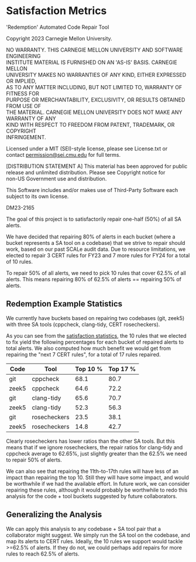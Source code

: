 # Satisfaction Metrics

<legal>  
'Redemption' Automated Code Repair Tool  
  
Copyright 2023 Carnegie Mellon University.  
  
NO WARRANTY. THIS CARNEGIE MELLON UNIVERSITY AND SOFTWARE ENGINEERING  
INSTITUTE MATERIAL IS FURNISHED ON AN 'AS-IS' BASIS. CARNEGIE MELLON  
UNIVERSITY MAKES NO WARRANTIES OF ANY KIND, EITHER EXPRESSED OR IMPLIED,  
AS TO ANY MATTER INCLUDING, BUT NOT LIMITED TO, WARRANTY OF FITNESS FOR  
PURPOSE OR MERCHANTABILITY, EXCLUSIVITY, OR RESULTS OBTAINED FROM USE OF  
THE MATERIAL. CARNEGIE MELLON UNIVERSITY DOES NOT MAKE ANY WARRANTY OF ANY  
KIND WITH RESPECT TO FREEDOM FROM PATENT, TRADEMARK, OR COPYRIGHT  
INFRINGEMENT.  
  
Licensed under a MIT (SEI)-style license, please see License.txt or  
contact permission@sei.cmu.edu for full terms.  
  
[DISTRIBUTION STATEMENT A] This material has been approved for public  
release and unlimited distribution.  Please see Copyright notice for  
non-US Government use and distribution.  
  
This Software includes and/or makes use of Third-Party Software each  
subject to its own license.  
  
DM23-2165  
</legal>  

The goal of this project is to satisfactorily repair one-half (50%) of all SA alerts.

We have decided that repairing 80% of alerts in each bucket (where a bucket represents a SA tool on a codebase) that we strive to repair should work, based on our past SCALe audit data. Due to resource limitations, we elected to repair 3 CERT rules for FY23 and 7 more rules for FY24 for a total of 10 rules.

To repair 50% of all alerts, we need to pick 10 rules that cover 62.5% of all alerts. This means repairing 80% of 62.5% of alerts == repairing 50% of alerts.

## Redemption Example Statistics

We currently have buckets based on repairing two codebases (git, zeek5) with three SA tools (cppcheck, clang-tidy, CERT rosecheckers).

As you can see from the [satisfaction statistics](./satisfaction_stats.csv), the 10 rules that we elected to fix yield the following percentages for each bucket of repaired alerts to total alerts. We also computed how much benefit we would get from repairing the "next 7 CERT rules", for a total of 17 rules repaired.

| Code  | Tool         | Top 10 % | Top 17 % |
|-------|--------------|----------|----------|
| git   | cppcheck     | 68.1     | 80.7     |
| zeek5 | cppcheck     | 64.6     | 72.2     |
| git   | clang-tidy   | 65.6     | 70.7     |
| zeek5 | clang-tidy   | 52.3     | 56.3     |
| git   | rosecheckers | 23.5     | 38.1     |
| zeek5 | rosecheckers | 14.8     | 42.7     |

Clearly rosecheckers has lower ratios than the other SA tools. But this means that if we ignore rosecheckers, the repair ratios for clang-tidy and cppcheck average to 62.65%, just slightly greater than the 62.5% we need to repair 50% of alerts.

We can also see that repairing the 11th-to-17th rules will have less of an impact than repairing the top 10. Still they will have some impact, and would be worthwhile if we had the available effort.  In future work, we can consider repairing these rules, although it would probably be worthwhile to redo this analysis for the code + tool buckets suggested by future collaborators.

## Generalizing the Analysis

We can apply this analysis to any codebase + SA tool pair that a collaborator might suggest.  We simply run the SA tool on the codebase, and map its alerts to CERT rules.  Ideally, the 10 rules we support would tackle >=62.5% of alerts. If they do not, we could perhaps add repairs for more rules to reach 62.5% of alerts.
